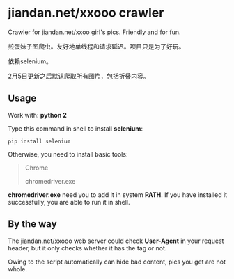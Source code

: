 # jiandan.net/xxooo crawler

Crawler for jiandan.net/xxoo girl's pics. Friendly and for fun.

煎蛋妹子图爬虫。友好地单线程和请求延迟。项目只是为了好玩。

依赖selenium。

2月5日更新之后默认爬取所有图片，包括折叠内容。

## Usage

Work with: **python 2**

Type this command in shell to install **selenium**:

    pip install selenium

Otherwise, you need to install basic tools:
> Chrome
> 
> chromedriver.exe

**chromedriver.exe** need you to add it in system **PATH**. If you have installed it successfully, you are able to run it in shell.

## By the way

The jiandan.net/xxooo web server could check **User-Agent** in your request header, but it only checks whether it has the tag or not.

Owing to the script automatically can hide bad content, pics you get are not whole.